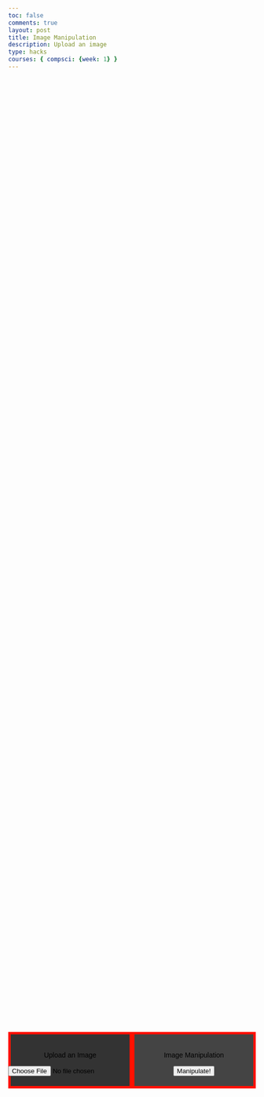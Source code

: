 ```yaml
---
toc: false
comments: true
layout: post
title: Image Manipulation
description: Upload an image
type: hacks
courses: { compsci: {week: 1} }
---
```


<head>
    <meta charset="UTF-8">
    <meta name="viewport" content="width=device-width, initial-scale=1.0">
    <style>
        /* Define styles for left and right halves */
        .container {
            display: flex;
            justify-content: space-between;
            align-items: center;
            height: 100vh;
        }
        @keyframes rgbLightEffect {
            0% {
               border-color: red;
            }
            10% {
                border-color: yellow;
            }
            20% {
                border-color: lime;
            }
            30% {
                border-color: aqua;
            }
            40% {
                border-color: blue;
            }
            50% {
                border-color: fuchsia;
            }
            60% {
                border-color: blue;
            }
            70% {
                border-color: aqua;
            }
            80% {
                border-color: lime;
            }
            90% {
                border-color: yellow;
            }
            100% {
                border-color: red;
            }
        }
        .left-half, .right-half {
            width: 50%;
            padding: 20px;
            box-sizing: border-box;
            color: black;
            border: 5.5px solid transparent;
            animation: rgbLightEffect 7.7s linear infinite;
        }
        .left-half {
            background-color: #333333;
            display: flex;
            flex-direction: column;
            align-items: center;
        }
        .right-half {
            background-color: #444444;
            text-align: center;
        }
        .p1 {
            font-family: 'Verdana', sans-serif;
            /* src: url('fonts/fontface.css'); */
        }
        /* @font-face {
        font-family: 'Roblox';
        src: url('Roblox-Font-Bold.ttf');
        } */
        .container2 {
            background-color: #336699;
            display: flex;
            flex-direction: column;
            align-items: bottom;
            font-family: 'Verdana', sans-serif;
            color: #CCCCCC;
        }
    </style>



</head>



<body>
    <div class="container">
        <div class="left-half">
            <p class="p1">Upload an Image</p>
            <input type="file" id="imageInput" accept="image/*">
            <img id="uploadedImage" src="" alt="Uploaded Image" style="max-width: 100%; display: none;">
        </div>
        <div class="right-half">
            <p class="p1">Image Manipulation</p>
            <button id="manipulateButton">Manipulate!</button>
        </div>
    </div>
    <div class="container2">
        <div>
            <h1 class="p1"><Strong>Wondering How This is Functioning?</Strong></h1>
        </div>
        <div>
            <h4 class="p1">Say how this code works, how it is manipulating the image to pixel...</h4>
        </div>
    </div>
</body>
